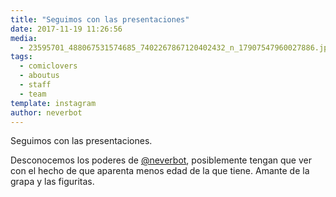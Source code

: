 ```yaml
---
title: "Seguimos con las presentaciones"
date: 2017-11-19 11:26:56
media: 
  - 23595701_488067531574685_7402267867120402432_n_17907547960027886.jpg
tags: 
  - comiclovers
  - aboutus
  - staff
  - team
template: instagram
author: neverbot
---
```


Seguimos con las presentaciones.

Desconocemos los poderes de [@neverbot](https://instagram.com/neverbot), posiblemente tengan que ver con el hecho de que aparenta menos edad de la que tiene. Amante de la grapa y las figuritas.
